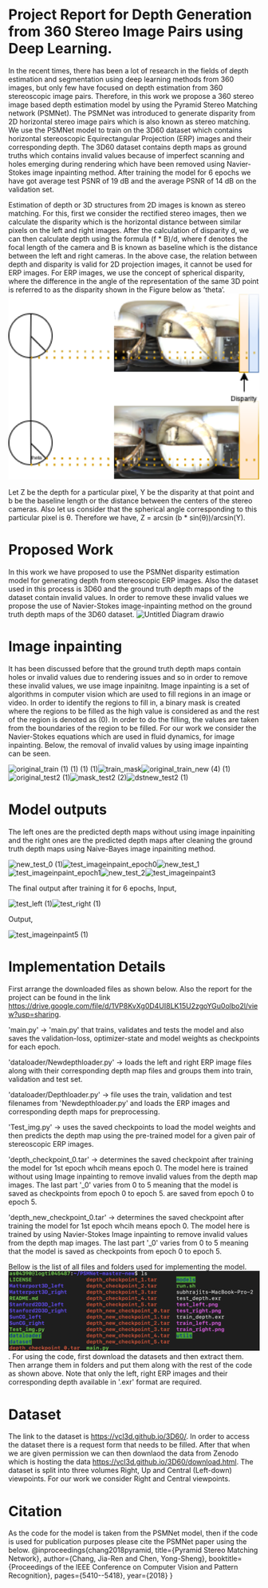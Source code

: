 # Project Report for Depth Generation from 360 Stereo Image Pairs using Deep Learning.
In the recent times, there has been a lot of research in the fields of depth estimation and segmentation using deep learning methods from 360 images, but only few have focused on depth estimation from 360 stereoscopic image pairs. Therefore, in this work we propose a 360 stereo image based depth estimation model by using the Pyramid Stereo Matching network (PSMNet). The PSMNet was introduced to generate disparity from 2D horizontal stereo image pairs which is also known as
stereo matching. We use the PSMNet model to train on the 3D60 dataset which contains horizontal stereoscopic Equirectangular Projection (ERP) images and their corresponding depth. The 3D60 dataset contains depth maps as ground truths which contains invalid values because of imperfect scanning and holes emerging during rendering which have been removed using Navier-Stokes image inpainting method. After training the model for 6 epochs we have got average test PSNR of 19 dB and the average PSNR of 14 dB on the validation set.

Estimation of depth or 3D structures from 2D images is known as stereo matching. For this, first we consider the rectified stereo images, then we calculate the disparity which is the horizontal distance between similar pixels on the left and right images. After the calculation of disparity d, we can then calculate depth using the formula (f * B)/d, where f denotes the focal length of the camera and B is known as baseline which is the distance between the left and right cameras.
In the above case, the relation between depth and disparity is valid for 2D projection images, it cannot be used for ERP images. For ERP images, we use the concept of spherical disparity, where the difference in the angle of the representation of the same 3D point is referred to as the disparity shown in the Figure below as ’theta’.
                                 ![alt text](spherical_disparity.png "File spherical disparity")
                                 
Let Z be the depth for a particular pixel, Y be the disparity at that point and b be the baseline length or the distance between the centers of the stereo cameras. Also let us consider that the spherical angle corresponding to this particular pixel is θ. Therefore we have, Z = arcsin (b * sin(θ))/arcsin(Y).

# Proposed Work

In this work we have proposed to use the PSMNet disparity estimation model for generating depth from stereoscopic ERP images. Also the dataset used in this process is 3D60 and the ground truth depth maps of the dataset contain invalid values. In order to remove these invalid values we propose the use
of Navier-Stokes image-inpainting method on the ground truth depth maps of the 3D60 dataset. 
           ![Untitled Diagram drawio](https://user-images.githubusercontent.com/46515291/155021574-642a6f0e-1b26-4f6e-ae0b-c5c9bcef425a.png)


# Image inpainting
It has been discussed before that the ground truth depth maps contain holes or invalid values due to rendering issues and so in order to remove these invalid values, we use image inpainitng. Image inpainting is a set of algorithms in computer vision which are used to fill regions in an image or video. In order to
identify the regions to fill in, a binary mask is created where the regions to be filled as the high value is considered as and the rest of the region is denoted as (0). In order to do the filling, the values are taken from the boundaries of the region to be filled. For our work we consider the Navier-Stokes
equations which are used in fluid dynamics, for image inpainting. Below, the removal of invalid values by using image inpainting can be seen.

![original_train (1) (1) (1) (1)](https://user-images.githubusercontent.com/46515291/155021544-be7e66a3-7c3f-4286-9bb0-ab30eda1166d.png)![train_mask](https://user-images.githubusercontent.com/46515291/155021966-9d6ae719-3f6b-4d38-b4d8-21632e5be2d3.png)![original_train_new (4) (1)](https://user-images.githubusercontent.com/46515291/155021560-1ac3cfbe-6e8b-4458-8351-c92038ec8092.png)![original_test2 (1)](https://user-images.githubusercontent.com/46515291/155022235-3c5fd994-64b3-40a8-9675-72f68330e7dd.png)![mask_test2 (2)](https://user-images.githubusercontent.com/46515291/155022258-2f193421-1ce1-4bf5-bffb-5cd1d335a009.png)![dstnew_test2 (1)](https://user-images.githubusercontent.com/46515291/155022263-480641c0-bb9a-49d8-a6b3-d0f348e71584.png)


# Model outputs
The left ones are the predicted depth maps without using image inpainiting and the right ones are the predicted depth maps after cleaning the ground truth depth maps using Naive-Bayes image inpainiting method. 

![new_test_0 (1)](https://user-images.githubusercontent.com/46515291/155022775-9d917210-04a2-4a99-8741-c52150206565.png)![test_imageinpaint_epoch0](https://user-images.githubusercontent.com/46515291/155022721-4afe8b9b-73b7-4e8e-94a6-abd1712f70cf.png)![new_test_1](https://user-images.githubusercontent.com/46515291/155022729-c0d95a4d-6ecb-45d7-bf0f-71badfeefc7a.png)![test_imageinpaint_epoch1](https://user-images.githubusercontent.com/46515291/155022737-08c87d0f-4dd4-44c6-a339-cd7e6fe1cfcf.png)![new_test_2](https://user-images.githubusercontent.com/46515291/155022745-7199b66b-42d1-4096-b84a-348dc8e787ca.png)![test_imageinpaint3](https://user-images.githubusercontent.com/46515291/155022754-c2638593-8573-4578-b769-927180414dc7.png)

The final output after training it for 6 epochs,
Input,

![test_left (1)](https://user-images.githubusercontent.com/46515291/155023238-e86989f3-1d5e-4022-826a-7cbbda25ddda.png)![test_right (1)](https://user-images.githubusercontent.com/46515291/155023244-9aeb81b0-2727-469d-bbbf-cd67b04f247b.png)

Output,

![test_imageinpaint5 (1)](https://user-images.githubusercontent.com/46515291/155023645-42e09386-e86c-41b8-96df-3c5137f7f029.png)

# Implementation Details
First arrange the downloaded files as shown below. Also the report for the project can be found in the link https://drive.google.com/file/d/1VP8KvXg0D4UI8LK15U2zgoYGu0olbo2l/view?usp=sharing.


'main.py' -> 'main.py' that trains, validates and tests the model and also saves the validation-loss, optimizer-state and model weights as checkpoints for each epoch.

'dataloader/Newdepthloader.py' -> loads the left and right ERP image files along with their corresponding depth map files and groups them into train, validation and test set.

'dataloader/Depthloader.py' -> file uses the train, validation and test filenames from 'Newdepthloader.py' and loads the ERP images and corresponding depth maps for preprocessing.

'Test_img.py' -> uses the saved checkpoints to load the model weights and then predicts the depth map using the pre-trained model for a given pair of stereoscopic ERP images.

'depth_checkpoint_0.tar' -> determines the saved checkpoint after training the model for 1st epoch whcih means epoch 0. The model here is trained without using Image inpainting to remove invalid values from the depth map images. The last part '_0' varies from 0 to 5 meaning that the model is saved as checkpoints from epoch 0 to epoch 5. are saved from epoch 0 to epoch 5.


'depth_new_checkpoint_0.tar' -> determines the saved checkpoint after training the model for 1st epoch whcih means epoch 0. The model here is trained by using Navier-Stokes Image inpainting to remove invalid values from the depth map images. The last part '_0' varies from 0 to 5 meaning that the model is saved as checkpoints from epoch 0 to epoch 5.

Bellow is the list of all files and folders used for implementing the model.
![alt text](ls_filelist2.png "File list").
For using the code, first download the datasets and then extract them. Then arrange them in folders and put them along with the rest of the code as shown above. Note that only the left, right ERP images and their corresponding depth available in '.exr' format are required.


# Dataset
The link to the dataset is https://vcl3d.github.io/3D60/. In order to access the dataset there is a request form that needs to be filled. After that when we are given permission we can then downlaod the data from Zenodo which is hosting the data https://vcl3d.github.io/3D60/download.html. The dataset is split into three volumes Right, Up and Central (Left-down) viewpoints. For our work we consider Right and Central viewpoints.
# Citation 
As the code for the model is taken from the PSMNet model, then if the code is used for publication purposes please cite the PSMNet paper using the below.
@inproceedings{chang2018pyramid,
  title={Pyramid Stereo Matching Network},
  author={Chang, Jia-Ren and Chen, Yong-Sheng},
  booktitle={Proceedings of the IEEE Conference on Computer Vision and Pattern Recognition},
  pages={5410--5418},
  year={2018}
}




